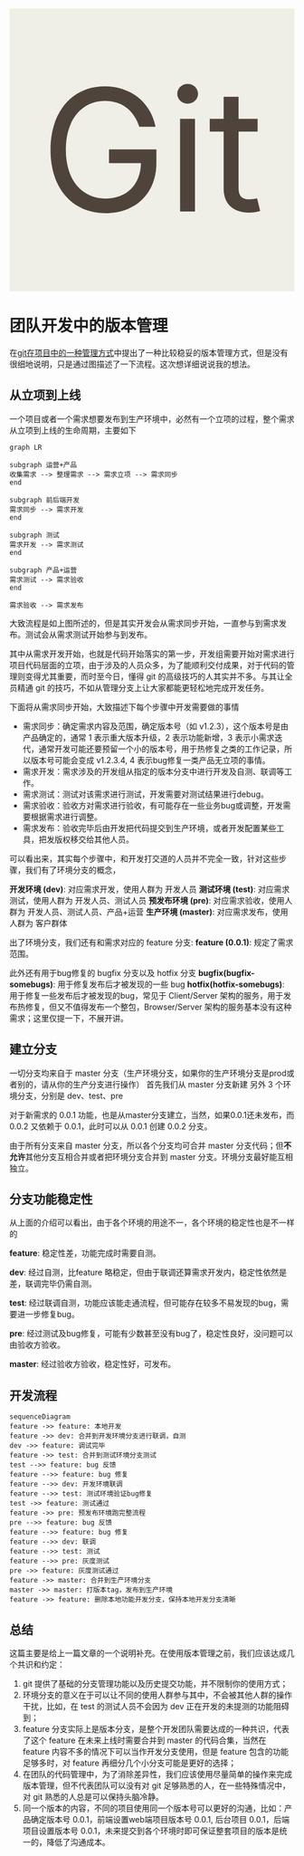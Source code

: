 <div style="background: #f0efe7; color: #4e443c;font-size: 300px; height: 500px;line-height: 500px;text-align: center;">Git</div>

# 团队开发中的版本管理

在[git在项目中的一种管理方式](./git在项目中的一种管理方式.md)中提出了一种比较稳妥的版本管理方式，但是没有很细地说明，只是通过图描述了一下流程。这次想详细说说我的想法。

## 从立项到上线

一个项目或者一个需求想要发布到生产环境中，必然有一个立项的过程，整个需求从立项到上线的生命周期，主要如下

```mermaid
graph LR

subgraph 运营+产品
收集需求 --> 整理需求 --> 需求立项 --> 需求同步
end

subgraph 前后端开发
需求同步 --> 需求开发 
end

subgraph 测试
需求开发 --> 需求测试
end

subgraph 产品+运营
需求测试 --> 需求验收
end

需求验收 --> 需求发布
```

大致流程是如上图所述的，但是其实开发会从需求同步开始，一直参与到需求发布。测试会从需求测试开始参与到发布。

其中从需求开发开始，也就是代码开始落实的第一步，开发组需要开始对需求进行项目代码层面的立项，由于涉及的人员众多，为了能顺利交付成果，对于代码的管理则变得尤其重要，而时至今日，懂得 git 的高级技巧的人其实并不多。与其让全员精通 git 的技巧，不如从管理分支上让大家都能更轻松地完成开发任务。

下面将从需求同步开始，大致描述下每个步骤中开发需要做的事情

- 需求同步：确定需求内容及范围，确定版本号（如 v1.2.3），这个版本号是由产品确定的，通常 1 表示重大版本升级，2 表示功能新增，3 表示小需求迭代，通常开发可能还要预留一个小的版本号，用于热修复之类的工作记录，所以版本号可能会变成 v1.2.3.4, 4 表示bug修复一类产品无立项的事情。
- 需求开发：需求涉及的开发组从指定的版本分支中进行开发及自测、联调等工作。
- 需求测试：测试对该需求进行测试，开发需要对测试结果进行debug。
- 需求验收：验收方对需求进行验收，有可能存在一些业务bug或调整，开发需要根据需求进行调整。
- 需求发布：验收完毕后由开发把代码提交到生产环境，或者开发配置某些工具，把发版权移交给其他人员。

可以看出来，其实每个步骤中，和开发打交道的人员并不完全一致，针对这些步骤，我们有了环境分支的概念，

**开发环境 (dev)**: 对应需求开发，使用人群为 开发人员
**测试环境 (test)**: 对应需求测试，使用人群为 开发人员、测试人员
**预发布环境 (pre)**: 对应需求验收，使用人群为 开发人员、测试人员、产品+运营
**生产环境 (master)**: 对应需求发布，使用人群为 客户群体

出了环境分支，我们还有和需求对应的 feature 分支: 
**feature (0.0.1)**: 规定了需求范围。

此外还有用于bug修复的 bugfix 分支以及 hotfix 分支
**bugfix(bugfix-somebugs)**: 用于修复发布后才被发现的一些 bug
**hotfix(hotfix-somebugs)**: 用于修复一些发布后才被发现的bug，常见于 Client/Server 架构的服务，用于发布热修复，但又不值得发布一个整包，Browser/Server 架构的服务基本没有这种需求；这里仅提一下，不展开讲。


## 建立分支

一切分支均来自于 master 分支（生产环境分支，如果你的生产环境分支是prod或者别的，请从你的生产分支进行操作）
首先我们从 master 分支新建 另外 3 个环境分支，分别是 dev、test、pre

对于新需求的 0.0.1 功能，也是从master分支建立，当然，如果0.0.1还未发布，而 0.0.2 又依赖于 0.0.1，此时可以从 0.0.1 创建 0.0.2 分支。

由于所有分支来自 master 分支，所以各个分支均可合并 master 分支代码；但**不允许**其他分支互相合并或者把环境分支合并到 master 分支。环境分支最好能互相独立。

## 分支功能稳定性
从上面的介绍可以看出，由于各个环境的用途不一，各个环境的稳定性也是不一样的

**feature**: 稳定性差，功能完成时需要自测。

**dev**: 经过自测，比feature 略稳定，但由于联调还算需求开发内，稳定性依然是差，联调完毕仍需自测。

**test**: 经过联调自测，功能应该能走通流程，但可能存在较多不易发现的bug，需要进一步修复bug。

**pre**: 经过测试及bug修复，可能有少数甚至没有bug了，稳定性良好，没问题可以由验收方验收。

**master**: 经过验收方验收，稳定性好，可发布。

## 开发流程

```mermaid
sequenceDiagram
feature ->> feature: 本地开发
feature ->> dev: 合并到开发环境分支进行联调，自测
dev ->> feature: 调试完毕
feature ->> test: 合并到测试环境分支测试
test -->> feature: bug 反馈
feature -->> feature: bug 修复
feature -->> dev: 开发环境联调
feature -->> test: 测试环境验证bug修复
test ->> feature: 测试通过
feature ->> pre: 预发布环境跑完整流程
pre -->> feature: bug 反馈
feature -->> feature: bug 修复
feature -->> dev: 联调
feature -->> test: 测试
feature -->> pre: 灰度测试
pre ->> feature: 灰度测试通过
feature ->> master: 合并到生产环境分支
master ->> master: 打版本tag，发布到生产环境
feature ->> feature: 删除本地功能开发分支，保持本地开发分支清晰
```

## 总结

这篇主要是给上一篇文章的一个说明补充。在使用版本管理之前，我们应该达成几个共识和约定：

1. git 提供了基础的分支管理功能以及历史提交功能，并不限制你的使用方式；
2. 环境分支的意义在于可以让不同的使用人群参与其中，不会被其他人群的操作干扰，比如，在 test 的测试人员不会因为 dev 正在开发的未提测的功能阻碍到； 
3. feature 分支实际上是版本分支，是整个开发团队需要达成的一种共识，代表了这个 feature 在未来上线时需要合并到 master 的代码合集，当然在 feature 内容不多的情况下可以当作开发分支使用，但是 feature 包含的功能足够多时，对 feature 再细分几个小分支可能是更好的选择；
4. 在团队的代码管理中，为了消除差异性，我们应该使用尽量简单的操作来完成版本管理，但不代表团队可以没有对 git 足够熟悉的人，在一些特殊情况中，对 git 熟悉的人总是可以保持头脑冷静。
5. 同一个版本的内容，不同的项目使用同一个版本号可以更好的沟通，比如：产品确定版本号 0.0.1，前端设置web端项目版本号 0.0.1, 后台项目 0.0.1，后端项目设置版本号 0.0.1，未来提交到各个环境时即可保证整套项目的版本是统一的，降低了沟通成本。
